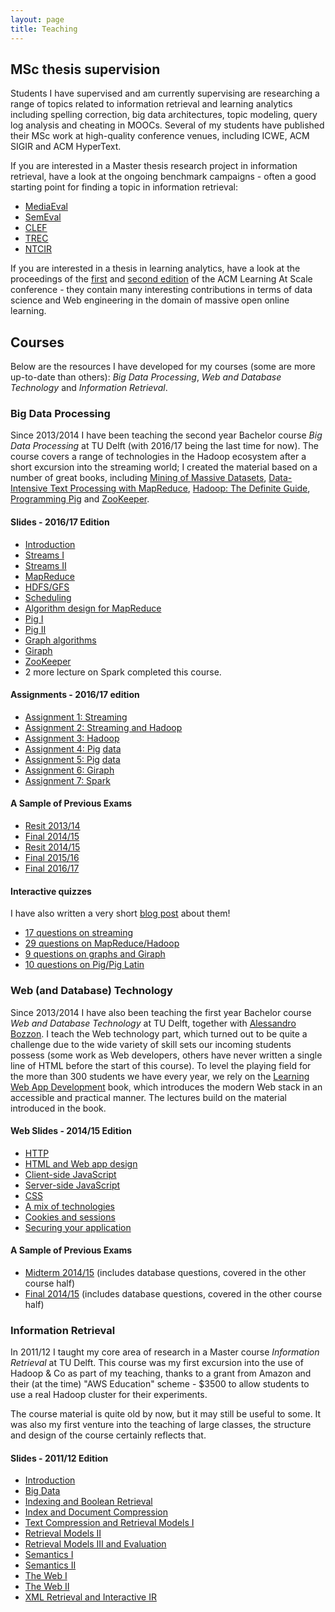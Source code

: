 ```yaml
---
layout: page
title: Teaching
---
```


## MSc thesis supervision

Students I have supervised and am currently supervising are researching a range of topics related to information retrieval and 
learning analytics including spelling correction, big data architectures, topic modeling, query log analysis and cheating in MOOCs. 
Several of my students have published their MSc work at high-quality conference venues, including ICWE, ACM SIGIR and ACM HyperText.

If you are interested in a Master thesis research project in information retrieval, have a look at the ongoing benchmark 
campaigns - often a good starting point for finding a topic in information retrieval:

- [MediaEval](http://www.multimediaeval.org/mediaeval2016/)
- [SemEval](http://alt.qcri.org/semeval2016/)
- [CLEF](http://clef2016.clef-initiative.eu/)
- [TREC](http://trec.nist.gov/)
- [NTCIR](http://research.nii.ac.jp/ntcir/index-en.html)

If you are interested in a thesis in learning analytics, have a look at the proceedings of the [first](http://dl.acm.org/citation.cfm?id=2556325) and [second edition](http://dl.acm.org/citation.cfm?id=2724660) 
of the ACM Learning At Scale conference - they contain many interesting contributions in terms of data science and Web engineering
in the domain of massive open online learning. 
 
## Courses
 
 Below are the resources I have developed for my courses (some are more up-to-date than others): 
 *Big Data Processing*, *Web and Database Technology* and *Information Retrieval*.

### Big Data Processing

Since 2013/2014 I have been teaching the second year Bachelor course *Big Data Processing* at TU Delft (with 2016/17 being the last time for now). The course covers a range of technologies in the Hadoop ecosystem after a short excursion into the streaming world; 
I created the material based on a number of great books, including [Mining of Massive Datasets](http://www.mmds.org/),
[Data-Intensive Text Processing with MapReduce](https://lintool.github.io/MapReduceAlgorithms/), 
[Hadoop: The Definite Guide](http://shop.oreilly.com/product/0636920033448.do), [Programming Pig](http://chimera.labs.oreilly.com/books/1234000001811/index.html)
and [ZooKeeper](http://shop.oreilly.com/product/0636920028901.do). 

#### Slides - 2016/17 Edition
- [Introduction](../documents/bdp/intro.pdf)
- [Streams I](../documents/bdp/streaming1.pdf)
- [Streams II](../documents/bdp/streaming2.pdf)
- [MapReduce](../documents/bdp/mapreduce.pdf)
- [HDFS/GFS](../documents/bdp/gfs.pdf)
- [Scheduling](../documents/bdp/hadoop-ctd.pdf)
- [Algorithm design for MapReduce](../documents/bdp/design_patterns_db.pdf)
- [Pig I](../documents/bdp/pig_intro.pdf)
- [Pig II](../documents/bdp/pig_advanced.pdf)
- [Graph algorithms](../documents/bdp/graph.pdf)
- [Giraph](../documents/bdp/graph_giraph.pdf)
- [ZooKeeper](../documents/bdp/coordination_zookeeper.pdf)
- 2 more lecture on Spark completed this course.

#### Assignments - 2016/17 edition
- [Assignment 1: Streaming](../documents/bdp/assignment1.pdf)
- [Assignment 2: Streaming and Hadoop](../documents/bdp/assignment2.pdf)
- [Assignment 3: Hadoop](../documents/bdp/assignment3.pdf)
- [Assignment 4: Pig](../documents/bdp/assignment4.pdf) [data](../documents/bdp/data-assignment4.zip)
- [Assignment 5: Pig](../documents/bdp/assignment5.pdf) [data](../documents/bdp/data-assignment5.zip)
- [Assignment 6: Giraph](../documents/bdp/assignment6.pdf)
- [Assignment 7: Spark](../documents/bdp/assignment7.pdf)

#### A Sample of Previous Exams
- [Resit 2013/14](../documents/bdp/exam-1.pdf)
- [Final 2014/15](../documents/bdp/exam-2.pdf)
- [Resit 2014/15](../documents/bdp/exam-3.pdf)
- [Final 2015/16](../documents/bdp/exam-4.pdf)
- [Final 2016/17](../documents/bdp/exam-5.pdf)
 
#### Interactive quizzes
I have also written a very short [blog post](http://chauff.github.io/2017-02-07-quizzes/) about them!

- [17 questions on streaming](http://chauff.github.io/documents/bdp-quiz/streaming.html)
- [29 questions on MapReduce/Hadoop](http://chauff.github.io/documents/bdp-quiz/hadoop.html)
- [9 questions on graphs and Giraph](http://chauff.github.io/documents/bdp-quiz/graph.html)
- [10 questions on Pig/Pig Latin](http://chauff.github.io/documents/bdp-quiz/pig.html)


### Web (and Database) Technology
Since 2013/2014 I have also been teaching the first year Bachelor course *Web and Database Technology* at TU Delft, together with
[Alessandro Bozzon](http://alessandrobozzon.com/). I teach the Web technology part, which turned out to be quite a challenge due to
the wide variety of skill sets our incoming students possess (some work as Web developers, others have never written a single line of HTML
before the start of this course). To level the playing field for the more than 300 students we have every year, we rely on the [Learning Web App Development](http://learningwebappdev.com/)
book, which introduces the modern Web stack in an accessible and practical manner. The lectures build on the material introduced
in the book.

#### Web Slides - 2014/15 Edition  

- [HTTP](../documents/webdb-2014_15/lecture1.pdf)
- [HTML and Web app design](../documents/webdb-2014_15/lecture2.pdf)
- [Client-side JavaScript](http://www.st.ewi.tudelft.nl/~hauff/Web-Lectures/SLIDES_2014_2015/javascript-lecture/js.html#/presentable)
- [Server-side JavaScript](../documents/webdb-2014_15/lecture4.pdf)
- [CSS](../documents/webdb-2014_15/lecture5.pdf)
- [A mix of technologies](../documents/webdb-2014_15/lecture6.pdf)
- [Cookies and sessions](../documents/webdb-2014_15/lecture7.pdf)
- [Securing your application](../documents/webdb-2014_15/lecture8.pdf)


#### A Sample of Previous Exams
- [Midterm 2014/15](../documents/webdb-2014_15/midterm1.pdf) (includes database questions, covered in the other course half)
- [Final 2014/15](../documents/webdb-2014_15/final1.pdf) (includes database questions, covered in the other course half)


### Information Retrieval
In 2011/12 I taught my core area of research in a Master course *Information Retrieval* at TU Delft. This course was my first excursion
into the use of Hadoop & Co as part of my teaching, thanks to a grant from Amazon and their (at the time) "AWS Education" scheme - $3500
to allow students to use a real Hadoop cluster for their experiments.  

The course material is quite old by now, but it may still be useful to some. It was also my first venture into the 
teaching of large classes, the structure and design of the course certainly reflects that.

#### Slides - 2011/12 Edition

- [Introduction](../documents/ir-2011_12/lecture1.pdf)
- [Big Data](../documents/ir-2011_12/lecture2.pdf)
- [Indexing and Boolean Retrieval](../documents/ir-2011_12/lecture3.pdf)
- [Index and Document Compression](../documents/ir-2011_12/lecture4.pdf)
- [Text Compression and Retrieval Models I](../documents/ir-2011_12/lecture5.pdf)
- [Retrieval Models II](../documents/ir-2011_12/lecture6.pdf)
- [Retrieval Models III and Evaluation](../documents/ir-2011_12/lecture7.pdf)
- [Semantics I](../documents/ir-2011_12/lecture8.pdf)
- [Semantics II](../documents/ir-2011_12/lecture9.pdf)
- [The Web I](../documents/ir-2011_12/lecture10.pdf)
- [The Web II](../documents/ir-2011_12/lecture11.pdf)
- [XML Retrieval and Interactive IR](../documents/ir-2011_12/lecture12.pdf)
